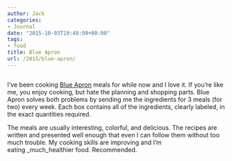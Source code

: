 ```yaml
---
author: Jack
categories:
- Journal
date: "2015-10-03T19:48:09+00:00"
tags:
- food
title: Blue Apron
url: /2015/blue-apron/
---
```


<img src="/img/2015/20151003_Blue_Apron_box.jpg" alt="" />

I’ve been cooking [Blue Apron][1] meals for while now and I love it. If you’re like me, you enjoy cooking, but hate the planning and shopping parts. Blue Apron solves both problems by sending me the ingredients for 3 meals (for two) every week. Each box contains all of the ingredients, clearly labeled, in the exact quantities required.

The meals are usually interesting, colorful, and delicious. The recipes are written and presented well enough that even I can follow them without too much trouble. My cooking skills are improving and I’m eating _much_healthier food. Recommended.

 [1]: https://www.blueapron.com/